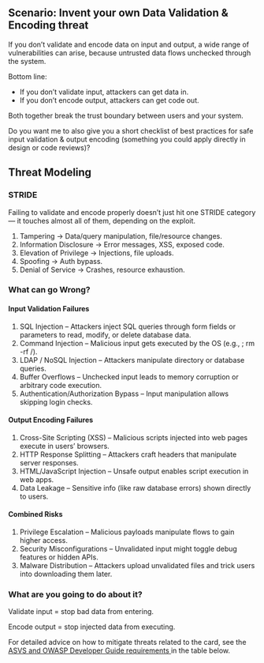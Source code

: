 ## Scenario: Invent your own Data Validation & Encoding threat

If you don’t validate and encode data on input and output, a wide range of vulnerabilities can arise, because untrusted data flows unchecked through the system. 

Bottom line:

- If you don’t validate input, attackers can get data in.
- If you don’t encode output, attackers can get code out.

Both together break the trust boundary between users and your system.

Do you want me to also give you a short checklist of best practices for safe input validation & output encoding (something you could apply directly in design or code reviews)?

## Threat Modeling

### STRIDE

Failing to validate and encode properly doesn’t just hit one STRIDE category — it touches almost all of them, depending on the exploit.

1. Tampering → Data/query manipulation, file/resource changes.
2. Information Disclosure → Error messages, XSS, exposed code.
3. Elevation of Privilege → Injections, file uploads.
4. Spoofing → Auth bypass.
5. Denial of Service → Crashes, resource exhaustion.

### What can go Wrong?

#### Input Validation Failures

1. SQL Injection – Attackers inject SQL queries through form fields or parameters to read, modify, or delete database data.
2. Command Injection – Malicious input gets executed by the OS (e.g., ; rm -rf /).
3. LDAP / NoSQL Injection – Attackers manipulate directory or database queries.
4. Buffer Overflows – Unchecked input leads to memory corruption or arbitrary code execution.
5. Authentication/Authorization Bypass – Input manipulation allows skipping login checks.

#### Output Encoding Failures

1. Cross-Site Scripting (XSS) – Malicious scripts injected into web pages execute in users’ browsers.
2. HTTP Response Splitting – Attackers craft headers that manipulate server responses.
3. HTML/JavaScript Injection – Unsafe output enables script execution in web apps.
4. Data Leakage – Sensitive info (like raw database errors) shown directly to users.

#### Combined Risks

1. Privilege Escalation – Malicious payloads manipulate flows to gain higher access.
2. Security Misconfigurations – Unvalidated input might toggle debug features or hidden APIs.
3. Malware Distribution – Attackers upload unvalidated files and trick users into downloading them later.

### What are you going to do about it?

Validate input = stop bad data from entering.

Encode output = stop injected data from executing.

For detailed advice on how to mitigate threats related to the card, see the [ASVS and OWASP Developer Guide requirements ](#mapping 'ASVS and OWASP Developer Guide requirements [internal]') in the table below.